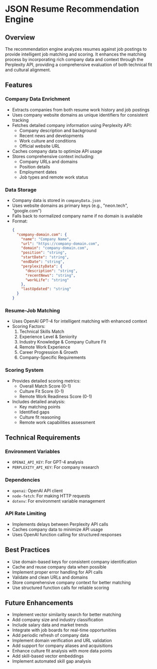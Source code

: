 # JSON Resume Recommendation Engine

## Overview
The recommendation engine analyzes resumes against job postings to provide intelligent job matching and scoring. It enhances the matching process by incorporating rich company data and context through the Perplexity API, providing a comprehensive evaluation of both technical fit and cultural alignment.

## Features

### Company Data Enrichment
- Extracts companies from both resume work history and job postings
- Uses company website domains as unique identifiers for consistent tracking
- Fetches detailed company information using Perplexity API:
  - Company description and background
  - Recent news and developments
  - Work culture and conditions
  - Official website URL
- Caches company data to optimize API usage
- Stores comprehensive context including:
  - Company URLs and domains
  - Position details
  - Employment dates
  - Job types and remote work status

### Data Storage
- Company data is stored in `companyData.json`
- Uses website domains as primary keys (e.g., "neon.tech", "google.com")
- Falls back to normalized company name if no domain is available
- Format:
  ```json
  {
    "company-domain.com": {
      "name": "Company Name",
      "url": "https://company-domain.com",
      "domain": "company-domain.com",
      "position": "string",
      "startDate": "string",
      "endDate": "string",
      "perplexityData": {
        "description": "string",
        "recentNews": "string",
        "workLife": "string"
      },
      "lastUpdated": "string"
    }
  }
  ```

### Resume-Job Matching
- Uses OpenAI GPT-4 for intelligent matching with enhanced context
- Scoring Factors:
  1. Technical Skills Match
  2. Experience Level & Seniority
  3. Industry Knowledge & Company Culture Fit
  4. Remote Work Experience
  5. Career Progression & Growth
  6. Company-Specific Requirements

### Scoring System
- Provides detailed scoring metrics:
  - Overall Match Score (0-1)
  - Culture Fit Score (0-1)
  - Remote Work Readiness Score (0-1)
- Includes detailed analysis:
  - Key matching points
  - Identified gaps
  - Culture fit reasoning
  - Remote work capabilities assessment

## Technical Requirements

### Environment Variables
- `OPENAI_API_KEY`: For GPT-4 analysis
- `PERPLEXITY_API_KEY`: For company research

### Dependencies
- `openai`: OpenAI API client
- `node-fetch`: For making HTTP requests
- `dotenv`: For environment variable management

### API Rate Limiting
- Implements delays between Perplexity API calls
- Caches company data to minimize API usage
- Uses OpenAI function calling for structured responses

## Best Practices
- Use domain-based keys for consistent company identification
- Cache and reuse company data when possible
- Implement proper error handling for API calls
- Validate and clean URLs and domains
- Store comprehensive company context for better matching
- Use structured function calls for reliable scoring

## Future Enhancements
- Implement vector similarity search for better matching
- Add company size and industry classification
- Include salary data and market trends
- Integrate with job boards for real-time opportunities
- Add periodic refresh of company data
- Implement domain verification and URL validation
- Add support for company aliases and acquisitions
- Enhance culture fit analysis with more data points
- Add skill-based vector embeddings
- Implement automated skill gap analysis